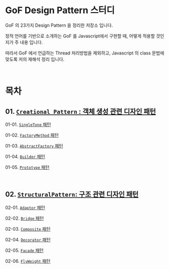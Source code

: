 # GoF Design Pattern 스터디

GoF 의 23가지 Design Pattern 을 정리한 저장소 입니다.

정적 언어를 기반으로 소개하는 GoF 를 Javascript에서 구현할 때, 어떻게 적용할 것인지가 주 내용 입니다.

따라서 GoF 에서 언급하는 Thread 처리방법을 제외하고, Javascript 의 class 문법에 맞도록 저의 재해석 정리 입니다.

<br/>

# 목차

## 01. [``Creational Pattern`` : 객체 생성 관련 디자인 패턴](https://github.com/Chocobe/-Study-DesignPatter/tree/master/src/_01_CreationalPattern)

01-01. [``SingleTone`` 패턴](https://github.com/Chocobe/-Study-DesignPatter/tree/master/src/_01_CreationalPattern/_01_01_SingleTon)

01-02. [``FactoryMethod`` 패턴](https://github.com/Chocobe/-Study-DesignPatter/tree/master/src/_01_CreationalPattern/_01_02_FactoryMethod)

01-03. [``AbstractFactory`` 패턴](https://github.com/Chocobe/-Study-DesignPatter/tree/master/src/_01_CreationalPattern/_01_03_AbstractFactory)

01-04. [``Builder`` 패턴](https://github.com/Chocobe/-Study-DesignPatter/tree/master/src/_01_CreationalPattern/_01_04_Builder)

01-05. [``Prototype`` 패턴](https://github.com/Chocobe/-Study-DesignPatter/tree/master/src/_01_CreationalPattern/_01_05_Prototype)



<br/>



## 02. [``StructuralPattern``: 구조 관련 디자인 패턴](https://github.com/Chocobe/-Study-DesignPatter/tree/master/src/_02_StructuralPattern)

02-01. [``Adaptor`` 패턴](https://github.com/Chocobe/-Study-DesignPatter/tree/master/src/_02_StructuralPattern/_02_01_Adapter)

02-02. [``Bridge`` 패턴](https://github.com/Chocobe/-Study-DesignPatter/tree/master/src/_02_StructuralPattern/_02_02_Bridge)

02-03. [``Composite`` 패턴](https://github.com/Chocobe/-Study-DesignPatter/tree/master/src/_02_StructuralPattern/_02_03_Composite)

02-04. [``Decorator`` 패턴](https://github.com/Chocobe/-Study-DesignPatter/tree/master/src/_02_StructuralPattern/_02_04_Decorator)

02-05. [``Facade`` 패턴](https://github.com/Chocobe/-Study-DesignPatter/tree/master/src/_02_StructuralPattern/_02_05_Facade)

02-06. [``FlyWeight`` 패턴](https://github.com/Chocobe/-Study-DesignPatter/tree/master/src/_02_StructuralPattern/_02_05_FlyWeight)

